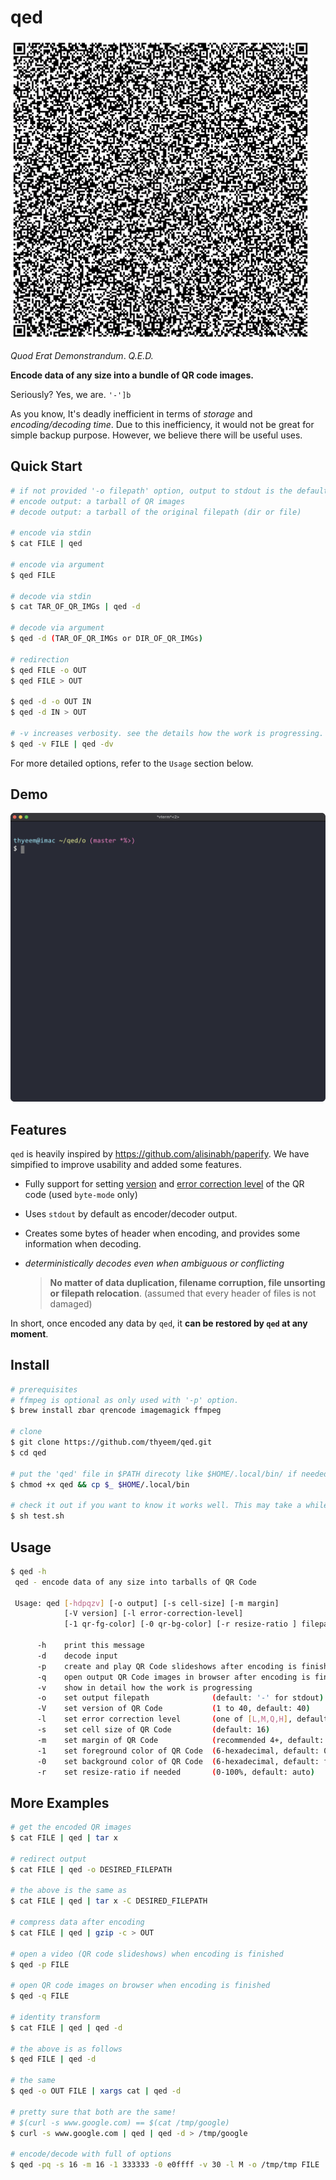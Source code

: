# qed

<img src="data/slideshow.gif" width="480" />

_Quod Erat Demonstrandum_. _Q.E.D._

__Encode data of any size into a bundle of QR code images.__

Seriously? Yes, we are. `'-']b`

As you know, It's deadly inefficient in terms of _storage_ and _encoding/decoding time_. Due to this inefficiency, it would not be great for simple backup purpose. However, we believe there will be useful uses.

## Quick Start
```bash
# if not provided '-o filepath' option, output to stdout is the default.
# encode output: a tarball of QR images
# decode output: a tarball of the original filepath (dir or file)

# encode via stdin
$ cat FILE | qed

# encode via argument
$ qed FILE

# decode via stdin
$ cat TAR_OF_QR_IMGs | qed -d

# decode via argument
$ qed -d (TAR_OF_QR_IMGs or DIR_OF_QR_IMGs)

# redirection
$ qed FILE -o OUT
$ qed FILE > OUT

$ qed -d -o OUT IN
$ qed -d IN > OUT

# -v increases verbosity. see the details how the work is progressing.
$ qed -v FILE | qed -dv
```
For more detailed options, refer to the `Usage` section below.

## Demo
<img src="data/demo.gif" width="540" />


## Features
`qed` is heavily inspired by https://github.com/alisinabh/paperify. We have simpified to improve usability and added some features.

- Fully support for setting [version](https://en.wikipedia.org/wiki/QR_code#Storage) and [error correction level](https://en.wikipedia.org/wiki/QR_code#Error_correction) of the QR code (used `byte-mode` only)

- Uses `stdout` by default as encoder/decoder output.

- Creates some bytes of header when encoding, and provides some information when decoding.

- _deterministically decodes even when ambiguous or conflicting_
  > __No matter of data duplication, filename corruption, file unsorting or filepath relocation__.
  > (assumed that every header of files is not damaged)

In short, once encoded any data by `qed`, it __can be restored by `qed` at any moment__.


## Install
```bash
# prerequisites
# ffmpeg is optional as only used with '-p' option.
$ brew install zbar qrencode imagemagick ffmpeg

# clone
$ git clone https://github.com/thyeem/qed.git
$ cd qed

# put the 'qed' file in $PATH direcoty like $HOME/.local/bin/ if needed
$ chmod +x qed && cp $_ $HOME/.local/bin

# check it out if you want to know it works well. This may take a while.
$ sh test.sh
```

## Usage
```bash
$ qed -h
 qed - encode data of any size into tarballs of QR Code

 Usage: qed [-hdpqzv] [-o output] [-s cell-size] [-m margin]
            [-V version] [-l error-correction-level]
            [-1 qr-fg-color] [-0 qr-bg-color] [-r resize-ratio ] filepath

      -h    print this message
      -d    decode input
      -p    create and play QR Code slideshows after encoding is finished
      -q    open output QR Code images in browser after encoding is finished
      -v    show in detail how the work is progressing
      -o    set output filepath              (default: '-' for stdout)
      -V    set version of QR Code           (1 to 40, default: 40)
      -l    set error correction level       (one of [L,M,Q,H], default: L)
      -s    set cell size of QR Code         (default: 16)
      -m    set margin of QR Code            (recommended 4+, default: 16)
      -1    set foreground color of QR Code  (6-hexadecimal, default: 000000)
      -0    set background color of QR Code  (6-hexadecimal, default: ffffff)
      -r    set resize-ratio if needed       (0-100%, default: auto)
```


## More Examples
```bash
# get the encoded QR images
$ cat FILE | qed | tar x

# redirect output
$ cat FILE | qed -o DESIRED_FILEPATH

# the above is the same as
$ cat FILE | qed | tar x -C DESIRED_FILEPATH

# compress data after encoding
$ cat FILE | qed | gzip -c > OUT

# open a video (QR code slideshows) when encoding is finished
$ qed -p FILE

# open QR code images on browser when encoding is finished
$ qed -q FILE

# identity transform
$ cat FILE | qed | qed -d

# the above is as follows
$ qed FILE | qed -d

# the same
$ qed -o OUT FILE | xargs cat | qed -d

# pretty sure that both are the same!
# $(curl -s www.google.com) == $(cat /tmp/google)
$ curl -s www.google.com | qed | qed -d > /tmp/google

# encode/decode with full of options
$ qed -pq -s 16 -m 16 -1 333333 -0 e0ffff -v 30 -l M -o /tmp/tmp FILE | qed -d
```
